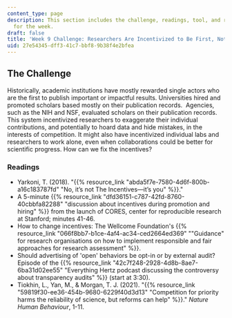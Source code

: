 ```yaml
---
content_type: page
description: This section includes the challenge, readings, tool, and response paper
  for the week.
draft: false
title: 'Week 9 Challenge: Researchers Are Incentivized to Be First, Not Right'
uid: 27e54345-dff3-41c7-bbf8-9b38f4e2bfea
---
```

## The Challenge

Historically, academic institutions have mostly rewarded single actors who are the first to publish important or impactful results. Universities hired and promoted scholars based mostly on their publication records.  Agencies, such as the NIH and NSF, evaluated scholars on their publication records. This system incentivized researchers to exaggerate their individual contributions, and potentially to hoard data and hide mistakes, in the interests of competition. It might also have incentivized individual labs and researchers to work alone, even when collaborations could be better for scientific progress. How can we fix the incentives?

### Readings

- Yarkoni, T. (2018). "{{% resource_link "abda5f7e-7580-4d6f-800b-a16c183787fd" "No, it’s not The Incentives—it’s you" %}}."
- A 5-minute {{% resource_link "dfd36151-c787-42fd-8760-40cbbfa82288" "discussion about incentives during promotion and hiring" %}} from the launch of CORES, center for reproducible research at Stanford; minutes 41-46.
- How to change incentives: The Wellcome Foundation's {{% resource_link "066f8bb7-b1ce-4af4-ac34-ced2664ed369" "\"Guidance\" for research organisations on how to implement responsible and fair approaches for research assessment" %}}.
- Should advertising of 'open' behaviors be opt-in or by external audit? Episode of the {{% resource_link "42c7f248-2928-4d8b-8ae7-6ba31d02ee55" "Everything Hertz podcast discussing the controversy about transparency audits" %}} (start at 3:30).
- Tiokhin, L., Yan, M., & Morgan, T. J. (2021). "{{% resource_link "59819f30-ee36-454b-9680-6229f40d3d13" "Competition for priority harms the reliability of science, but reforms can help" %}}." *Nature Human Behaviour*, 1-11.